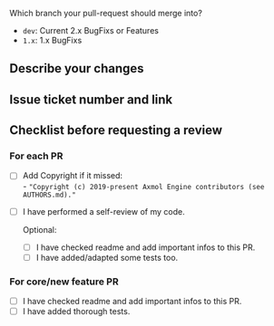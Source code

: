 Which branch your pull-request should merge into?

- `dev`: Current 2.x BugFixs or Features
- `1.x`: 1.x BugFixs

## Describe your changes


## Issue ticket number and link


## Checklist before requesting a review
### For each PR
- [ ] Add Copyright if it missed:   
      - `"Copyright (c) 2019-present Axmol Engine contributors (see AUTHORS.md)."`
- [ ] I have performed a self-review of my code.
       
   Optional:
   - [ ] I have checked readme and add important infos to this PR.
   - [ ] I have added/adapted some tests too.
          
### For core/new feature PR
- [ ] I have checked readme and add important infos to this PR.
- [ ] I have added thorough tests.
